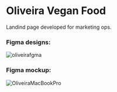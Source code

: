 # Oliveira Vegan Food

Landind page developed for marketing ops.

### Figma designs:

![oliveirafgma](https://user-images.githubusercontent.com/65367775/90297971-cae11300-de66-11ea-8ade-3da3f8009f48.png)

### Figma mockup:

![OliveiraMacBookPro](https://user-images.githubusercontent.com/65367775/90298086-2e6b4080-de67-11ea-93bf-c38e764b2ca5.png)


